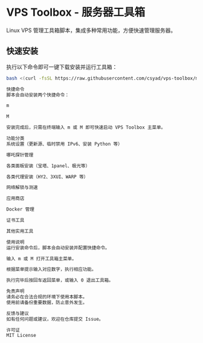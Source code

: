 # VPS Toolbox - 服务器工具箱

 Linux VPS 管理工具箱脚本，集成多种常用功能，方便快速管理服务器。

## 快速安装

执行以下命令即可一键下载安装并运行工具箱：

```bash
bash <(curl -fsSL https://raw.githubusercontent.com/csyad/vps-toolbox/main/iinstall.sh)

快捷命令
脚本会自动安装两个快捷命令：

m

M

安装完成后，只需在终端输入 m 或 M 即可快速启动 VPS Toolbox 主菜单。

功能分类
系统设置（更新源、临时禁用 IPv6、安装 Python 等）

哪吒探针管理

各类面板安装（宝塔、1panel、极光等）

各类代理安装（HY2、3XUI、WARP 等）

网络解锁与测速

应用商店

Docker 管理

证书工具

其他实用工具

使用说明
运行安装命令后，脚本会自动安装并配置快捷命令。

输入 m 或 M 打开工具箱主菜单。

根据菜单提示输入对应数字，执行相应功能。

执行完毕后按回车返回菜单，或输入 0 退出工具箱。

免责声明
请务必在合法合规的环境下使用本脚本。
使用前请备份重要数据，防止意外发生。

反馈与建议
如有任何问题或建议，欢迎在仓库提交 Issue。

许可证
MIT License

